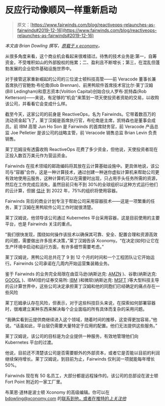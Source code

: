 # 反应行动像顺风一样重新启动

> 原文：[https://www.fairwinds.com/blog/reactiveops-relaunches-as-fairwinds#2019-12-16](https://www.fairwinds.com/blog/reactiveops-relaunches-as-fairwinds#2019-12-16)

 *本文由 Brian Dowling 撰写，[原载于 x economy](https://xconomy.com/boston/2019/07/09/black-duck-veracode-execs-relaunch-cloud-infrastructure-firm-fairwinds/)。*

从很多角度来看，这个商业机会看起来很难错过。待售的技术业务是:第一，自筹资金，不受堆积如山的外部股权的拖累；二、盈利且不断增长；第三，在混乱但蓬勃发展的企业软件基础设施世界中。

对于接管这家重新崛起的公司的三位波士顿科技高管——前 Veracode 董事长兼首席执行官鲍勃·布伦南(Bob Brennan)、前黑鸭软件首席技术官比尔·莱丁汉姆(Bill Ledingham)和意志资本(Volition Capital)创始合伙人罗布·凯特森(Rob Ketterson)——来说，有足够的“机会”来策划一项天使投资者资助的交易，以收购该公司，并看看它会变成什么样。

截至今天，这家公司的前身是 ReactiveOps，名为  Fairwinds。它带着数百万的流动资金起飞了，莱丁汉姆是首席执行官，布伦南是主席，凯特森也是董事会成员。前 IBM 高管 Jun Ho Son 是 Fairwinds 的首席财务官，前 Veracode 产品总监 Joe Pelletier 是该公司的战略主管，前 Veracode 销售总监 Brian Levin 负责销售。

莱丁厄姆没有透露收购 ReactiveOps 花费了多少资金，但他说，天使投资者现在正投入数百万美元作为营运资金。

Fairwinds 在技术领域的邮政编码将其放在云计算基础设施中。更具体地说，该公司与“容器”合作，这是一种计算技术，通过创建一种迷你虚拟计算机来帮助公司更有效地使用云服务，这种计算机可以在需要时出现，只占用手头任务所需的资源，然后在工作完成后消失。虽然目前只有不到 30%的全球组织以这种方式运行他们的云计算，但据  [估计](https://www.gartner.com/smarterwithgartner/6-best-practices-for-creating-a-container-platform-strategy/) 到 2022 年，75%的组织将使用容器。

Fairwinds 背后的商业计划专注于帮助公司采用容器技术——这是一项繁重的任务，莱丁汉姆在黑鸭软件公司工作时就很清楚。

莱丁汉姆说，他领导该公司通过 Kubernetes 平台采用容器，这是目前使用的主要平台，也是 Fairwinds 关注的重点。

“我们很快发现，围绕如何操作该技术以确保其可靠、安全、配置合理和资源高效的问题，需要做出许多技术决策，”莱丁汉姆告诉 Xconomy。“在决定(如何)让它在生产环境中启动和运行方面，有许多细节需要考虑。”

莱丁汉姆说，黑鸭公司总共花了 9 到 12 个月的时间和一个工程团队让它开始运行。Fairwinds 公司承诺在几周内开始运营集装箱业务。

鉴于 Fairwinds 的业务完全局限在由亚马逊(纳斯达克:  [AMZN](http://finance.yahoo.com/q?s=AMZN) )、谷歌(纳斯达克:  [GOOGL](http://finance.yahoo.com/q?s=GOOGL) )、IBM(纽约证券交易所:  [IBM](http://finance.yahoo.com/q?s=IBM) )和微软(纳斯达克:  [MSFT](http://finance.yahoo.com/q?s=MSFT) )等大型科技主导的云计算世界中，这些公司决定承担莱丁汉姆和他的同胞们已经确定的痛点存在一些风险

莱丁厄姆承认存在风险，但表示，对于这些科技巨头来说，在探索如何部署容器时，很难建立某种东西来解决每个企业面临的所有具体而复杂的采用问题。

“我确实看到云提供商继续进入这个领域，随着时间的推移，这变得更加容易，”他说。“话虽如此，平台层仍需要大量特定于应用的配置。他们无法提供这些服务。”

莱丁汉姆说，该公司的目标是为企业提供一种服务，有效地管理他们向 Kubernetes 平台的过渡。

他说，目前还不清楚该公司是否需要额外的外部资本，或者它是否能以目前的利润继续保持增长。莱丁汉姆说，到目前为止，Fairwinds 仅利润一项就能每年增长 50%。

Fairwinds 现在有 50 名员工，大部分都是远程操作的。该公司的总部设在波士顿 Fort Point 附近的一家工厂里。

布莱恩·道林是波士顿 Xconomy 的高级编辑。你可以在 bdowling@xconomy.com 的[联系到他，或者在推特的*上关注他*](mailto:bdowling@xconomy.com)